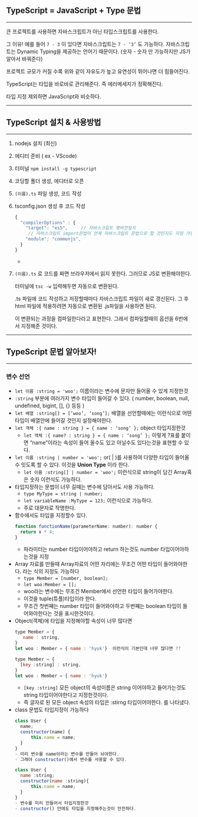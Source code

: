 ## TypeScript = JavaScript + Type 문법

---

큰 프로젝트를 사용하면 자바스크립트가 아닌 타입스크립트를 사용한다.

그 이유! 예를 들어 `7 - 3` 이 있다면 자바스크립트는 `7 - ‘3’` 도 가능하다. 자바스크립트는 Dynamic Typing을 제공하는 언어기 때문이다. (숫자 - 숫자 만 가능하지만 JS가 알아서 바꿔준다)

프로젝트 규모가 커질 수록 위와 같이 자유도가 높고 유연성이 뛰어나면 더 힘들어진다.

TypeScript는 타입을 바로바로 관리해준다. 즉 에러메세지가 정확해진다.

타입 지정 제외하면 JavaScript와 비슷하다.

---

## TypeScript 설치 & 사용방법

---

1. nodejs 설치 (최신)
2. 에디터 준비 ( ex - VScode)
3. 터미널 `npm install -g typescript`
4. 코딩할 폴더 생성, 에디터로 오픈
5. `(이름).ts` 파일 생성, 코드 작성
6. tsconfig.json 생성 후 코드 작성

   ```jsx
   {
     "compilerOptions" : {
       "target": "es5",     // 자바스크립트 몇버전일지
   		// 자바스크립트 import문법이 언제 자바스크립트 문법으로 할 것인지도 지정 가능
       "module": "commonjs",
     }
   }
   ```

   -

7. `(이름).ts` 로 코드를 짜면 브라우저에서 읽지 못한다. 그러므로 JS로 변환해야한다.

   터미널에 `tsc -w` 입력해두면 자동으로 변환된다.

   .ts 파일에 코드 작성하고 저장할때마다 자바스크립트 파일이 새로 갱신된다. 그 후 html 파일에 적용하려면 자동으로 변환된 .js파일을 사용하면 된다.

   이 변환되는 과정을 컴파일한다라고 표현한다. 그래서 컴파일할때의 옵션을 6번에서 지정해준 것이다.

---

## TypeScript 문법 알아보자!

---

### 변수 선언

- `let 이름 :string = 'woo';` 이름이라는 변수에 문자만 들어올 수 있게 지정한것
- `:string` 부분에 여러가지 변수 타입이 들어갈 수 있다. ( number, boolean, null, undefined, bigint, [], {} 등등 )
- `let 배열 :string[] = [’woo’, ‘song’];` 배열을 선언할때에는 이런식으로 어떤타입이 배열안에 들어갈 것인지 설정해야한다.
- `let 객체 :{ name : string } = { name : ‘song’ };` object 타입지정한것
  - `let 객체 :{ name? : string } = { name : ‘song’ };` 이렇게 ?표를 붙이면 “name”이라는 속성이 들어 올수도 있고 아닐수도 있다는것을 표현할 수 있다.
- `let 이름 :string | number = 'woo';` or( | )를 사용하여 다양한 타입이 들어올 수 잇도록 할 수 있다. 이것을 **Union Type** 이라 한다.
  - `let 이름 :string[] | number = 'woo';` 이런식으로 string이 담긴 Array혹은 숫자 이런식도 가능하다.
- 타입지정하는 문법이 너무 길때는 변수에 담아서도 사용 가능하다.
  - `type MyType = string | number;`
  - `let variableName :MyType = 123;` 이런식으로 가능하다.
  - 주로 대문자로 작명한다.
- 함수에서도 타입을 지정할수 있다.
  ```jsx
  function functionName(parameterName: number): number {
    return x * 4;
  }
  ```
  - 파라미터는 number 타입이어야하고 return 하는것도 number 타입이어야하는것을 지정
- Array 자료를 만들때 Array자료의 어떤 자리에는 무조건 어떤 타입이 들어와야한다. 라는 식의 지정도 가능하다
  - `type Member = [number, boolean];`
  - `let woo:Member = [];`
  - woo라는 변수에는 무조건 Member에서 선언한 타입이 들어가야한다.
  - 이것을 tuple(튜플)타입이라 한다.
  - 무조건 첫번째는 number 타입이 들어와야하고 두번째는 boolean 타입이 들어와야한다는 것을 표시한것이다.
- Object(객체)에 타입을 지정해야할 속성이 너무 많다면
  ```jsx
  type Member = {
  	 name : string,
  }
  let woo : Member = { name : 'hyuk'}  이런식이 기본인데 너무 많다면 ??

  type Member = {
  	[key :string] : string,
  }
  let woo : Member = { name : 'hyuk'}
  ```
  - `[key :string]` 모든 object의 속성이름은 string 이어야하고 들어가는것도 string 타입이어야한다고 지정한것이다.
  - 즉 글자로 된 모든 object 속성의 타입은 :stirng 타입이어야한다. 를 나타냈다.
- class 문법도 타입지정이 가능하다
  ```jsx
  class User {
  	name;
  	constructor(name) {
  		this.name = name;
  	}
  }
  - 미리 변수를 name이라는 변수를 만들어 놔야한다.
  - 그래야 constructor()에서 변수를 사용할 수 있다.

  class User {
  	name :string;
  	constructor(name :string){
  		this.name = name;
  	}
  }
  - 변수를 미리 만들어서 타입지정한것
  - constructor() 안에도 타입을 지정해주는것이 안전하다.
  ```
